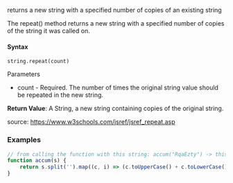 returns a new string with a specified number of copies of an existing string

The repeat() method returns a new string with a specified number of copies of the string it was called on.

#### Syntax

`string.repeat(count)`

Parameters
- count	   - Required. The number of times the original string value should be repeated in the new string.

**Return Value**:	A String, a new string containing copies of the original string.

source: https://www.w3schools.com/jsref/jsref_repeat.asp

### Examples

```js
// from calling the function with this string: accum("RqaEzty") -> this result is expected: "R-Qq-Aaa-Eeee-Zzzzz-Tttttt-Yyyyyyy"
function accum(s) {
	return s.split('').map((c, i) => (c.toUpperCase() + c.toLowerCase().repeat(i))).join('-');
}
```
